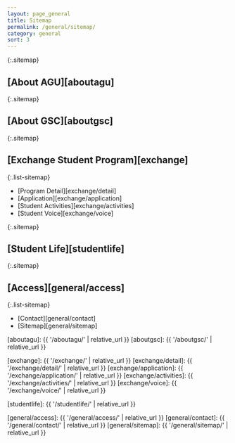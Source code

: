 ```yaml
---
layout: page_general
title: Sitemap
permalink: /general/sitemap/
category: general
sort: 3
---
```


{:.sitemap}
## [About AGU][aboutagu]  

{:.sitemap}
## [About GSC][aboutgsc]  

{:.sitemap}
## [Exchange Student Program][exchange]  

{:.list-sitemap}
* [Program Detail][exchange/detail]
* [Application][exchange/application]
* [Student Activities][exchange/activities]
* [Student Voice][exchange/voice]

{:.sitemap}
## [Student Life][studentlife]  

{:.sitemap}
## [Access][general/access]  

{:.list-sitemap}
* [Contact][general/contact]
* [Sitemap][general/sitemap]


[aboutagu]: {{ '/aboutagu/' | relative_url }}
[aboutgsc]: {{ '/aboutgsc/' | relative_url }}

[exchange]: {{ '/exchange/' | relative_url }}
[exchange/detail]: {{ '/exchange/detail/' | relative_url }}
[exchange/application]: {{ '/exchange/application/' | relative_url }}
[exchange/activities]: {{ '/exchange/activities/' | relative_url }}
[exchange/voice]: {{ '/exchange/voice/' | relative_url }}

[studentlife]: {{ '/studentlife/' | relative_url }}

[general/access]: {{ '/general/access/' | relative_url }}
[general/contact]: {{ '/general/contact/' | relative_url }}
[general/sitemap]: {{ '/general/sitemap/' | relative_url }}